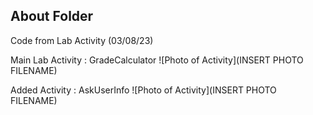 ## About Folder

Code from Lab Activity (03/08/23)

Main Lab Activity : GradeCalculator
![Photo of Activity](INSERT PHOTO FILENAME)

Added Activity : AskUserInfo
![Photo of Activity](INSERT PHOTO FILENAME)
